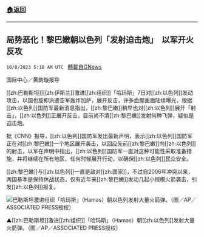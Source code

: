 ###  [:house:返回](README.md)
---


## 局势恶化！黎巴嫩朝以色列「发射迫击炮」　以军开火反攻
`10/8/2023 5:18 AM UTC ` [轉載自GNews](https://gnews.org/articles/1802063)

国际中心／黄韵璇报导

[[zh:巴勒斯坦]][[zh:伊斯兰]]激进[[zh:组织]]「哈玛斯」7日对[[zh:以色列]]发动攻击，以国也旋即派遣空军轰炸加萨，展开反击，许多血腥画面陆续曝光，根据[[zh:以色列]]国防军最新消息指出，[[zh:黎巴嫩]]稍早也对[[zh:以色列]]展开「射击」，[[zh:以色列]]正展开反击，目前尚不清[[zh:黎巴嫩]]发射何种飞弹，疑似是迫击炮。

据《CNN》报导，[[zh:以色列]]国防军发出最新声明，表示[[zh:以色列]]国防军正在对[[zh:黎巴嫩]]一个地区展开袭击，以回应先前[[zh:黎巴嫩]]向[[zh:以色列]]的射击，以军在声明中指出，[[zh:以色列]]国防军一直对这种可能性采取准备措施，并将继续在所有地区、任何时候展开行动，以确保[[zh:以色列]]民众安全。

[[zh:黎巴嫩]]与[[zh:以色列]]一直是敌对[[zh:国家]]，不过自2006年冲突以来，两国基本是保持休战状态，仅有近年来[[zh:黎巴嫩]]发动几起小规模火箭袭击，引发[[zh:以色列]]报复。

![巴勒斯坦激进组织「哈玛斯」（Hamas）朝以色列发射大量火箭弹。（图／AP／ASSOCIATED PRESS授权）](https://attach.setn.com/newsimages/2023/10/07/4354868-PH.jpg "巴勒斯坦激进组织「哈玛斯」（Hamas）朝以色列发射大量火箭弹。（图／AP／ASSOCIATED PRESS授权）")

▲[[zh:巴勒斯坦]]激进[[zh:组织]]「哈玛斯」（Hamas）朝[[zh:以色列]]发射大量火箭弹。（图／AP／ASSOCIATED PRESS授权）

